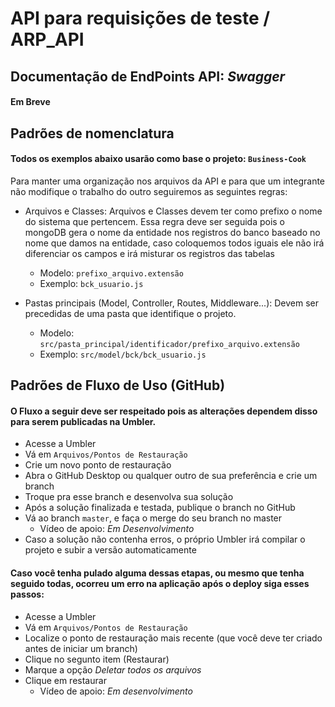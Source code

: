 # API para requisições de teste / ARP_API

## Documentação de EndPoints API: _Swagger_
#### Em Breve

## Padrões de nomenclatura
#### Todos os exemplos abaixo usarão como base o projeto: `Business-Cook`

Para manter uma organização nos arquivos da API e para que um integrante não modifique o trabalho do outro seguiremos as seguintes regras:

- Arquivos e Classes: 
Arquivos e Classes devem ter como prefixo o nome do sistema que pertencem. Essa regra deve ser seguida pois o mongoDB gera o nome da entidade nos registros do banco baseado no nome que damos na entidade, caso coloquemos todos iguais ele não irá diferenciar os campos e irá misturar os registros das tabelas

   - Modelo: `prefixo_arquivo.extensão` 
   - Exemplo: `bck_usuario.js`

- Pastas principais (Model, Controller, Routes, Middleware...): 
Devem ser precedidas de uma pasta que identifique o projeto.
   - Modelo: `src/pasta_principal/identificador/prefixo_arquivo.extensão`
   - Exemplo: `src/model/bck/bck_usuario.js`
   

## Padrões de Fluxo de Uso (GitHub)

#### O Fluxo a seguir deve ser respeitado pois as alterações dependem disso para serem publicadas na Umbler.

 - Acesse a Umbler
 - Vá em `Arquivos/Pontos de Restauração`
 - Crie um novo ponto de restauração
 - Abra o GitHub Desktop ou qualquer outro de sua preferência e crie um branch
 - Troque pra esse branch e desenvolva sua solução
 - Após a solução finalizada e testada, publique o branch no GitHub
 - Vá ao branch `master`, e faça o merge do seu branch no master 
    - Vídeo de apoio: _Em Desenvolvimento_
 - Caso a solução não contenha erros, o próprio Umbler irá compilar o projeto e subir a versão automaticamente

#### Caso você tenha pulado alguma dessas etapas, ou mesmo que tenha seguido todas, ocorreu um erro na aplicação após o deploy siga esses passos:

 - Acesse a Umbler
 - Vá em `Arquivos/Pontos de Restauração`
 - Localize o ponto de restauração mais recente (que você deve ter criado antes de iniciar um branch)
 - Clique no segunto item (Restaurar)
 - Marque a opção _Deletar todos os arquivos_
 - Clique em restaurar
    - Vídeo de apoio: _Em desenvolvimento_
